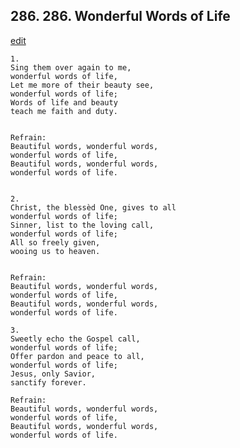 
## 286.  286. Wonderful Words of Life
[edit](https://docs.google.com/document/d/1l_LbOU6XxJ5H8Oq28DQpWE7e8mn%2DM49H/edit?mode=html)






    1.
    Sing them over again to me,
    wonderful words of life,
    Let me more of their beauty see,
    wonderful words of life;
    Words of life and beauty
    teach me faith and duty.


    Refrain:
    Beautiful words, wonderful words,
    wonderful words of life,
    Beautiful words, wonderful words,
    wonderful words of life.


    2.
    Christ, the blessèd One, gives to all
    wonderful words of life;
    Sinner, list to the loving call,
    wonderful words of life;
    All so freely given,
    wooing us to heaven.


    Refrain:
    Beautiful words, wonderful words,
    wonderful words of life,
    Beautiful words, wonderful words,
    wonderful words of life.

    3.
    Sweetly echo the Gospel call,
    wonderful words of life;
    Offer pardon and peace to all,
    wonderful words of life;
    Jesus, only Savior,
    sanctify forever.

    Refrain:
    Beautiful words, wonderful words,
    wonderful words of life,
    Beautiful words, wonderful words,
    wonderful words of life.

